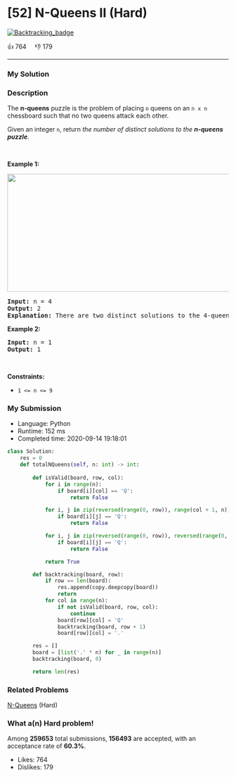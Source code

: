 # [52] N-Queens II (Hard)

[![Backtracking_badge](https://img.shields.io/badge/topic-Backtracking-green.svg)](https://leetcode.com/problems/n-queens-ii/) 

:+1: 764 &nbsp; &nbsp; :thumbsdown: 179

---

### My Solution


### Description
<p>The <strong>n-queens</strong> puzzle is the problem of placing <code>n</code> queens on an <code>n x n</code> chessboard such that no two queens attack each other.</p>

<p>Given an integer <code>n</code>, return <em>the number of distinct solutions to the&nbsp;<strong>n-queens puzzle</strong></em>.</p>

<p>&nbsp;</p>
<p><strong>Example 1:</strong></p>
<img alt="" src="https://assets.leetcode.com/uploads/2020/11/13/queens.jpg" style="width: 600px; height: 268px;" />
<pre>
<strong>Input:</strong> n = 4
<strong>Output:</strong> 2
<strong>Explanation:</strong> There are two distinct solutions to the 4-queens puzzle as shown.
</pre>

<p><strong>Example 2:</strong></p>

<pre>
<strong>Input:</strong> n = 1
<strong>Output:</strong> 1
</pre>

<p>&nbsp;</p>
<p><strong>Constraints:</strong></p>

<ul>
	<li><code>1 &lt;= n &lt;= 9</code></li>
</ul>



### My Submission

- Language: Python
- Runtime: 152 ms
- Completed time: 2020-09-14 19:18:01

```Python
class Solution:
    res = 0
    def totalNQueens(self, n: int) -> int:
        
        def isValid(board, row, col):
            for i in range(n):
                if board[i][col] == 'Q':
                    return False

            for i, j in zip(reversed(range(0, row)), range(col + 1, n)):
                if board[i][j] == 'Q':
                    return False

            for i, j in zip(reversed(range(0, row)), reversed(range(0, col))):
                if board[i][j] == 'Q':
                    return False

            return True

        def backtracking(board, row):
            if row == len(board):
                res.append(copy.deepcopy(board))
                return
            for col in range(n):
                if not isValid(board, row, col):
                    continue
                board[row][col] = 'Q'
                backtracking(board, row + 1)
                board[row][col] = '.'

        res = []
        board = [list('.' * n) for _ in range(n)]
        backtracking(board, 0)

        return len(res)
```


### Related Problems
[N-Queens](https://leetcode.com/problems/n-queens/) (Hard) <br>



### What a(n) Hard problem!
Among **259653** total submissions, **156493** are accepted, with an acceptance rate of **60.3%**. <br>

- Likes: 764
- Dislikes: 179

